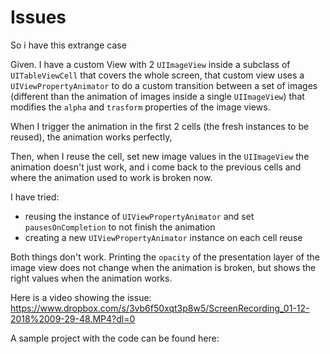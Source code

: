 #  Issues

So i have this extrange case

Given. I have a custom View with 2 `UIImageView` inside a subclass of `UITableViewCell` that covers the whole screen,
that custom view uses a `UIViewPropertyAnimator` to do a custom transition between a set of images
(different than the animation of images inside a single `UIImageView`) that modifies the `alpha` and `trasform` properties of the image views.

When I trigger the animation in the first 2 cells (the fresh instances to be reused), the animation works perfectly,

Then, when I reuse the cell, set new image values in the `UIImageView` the animation doesn't just work,
and i come back to the previous cells and where the animation used to work is broken now.

I have tried:

- reusing the instance of `UIViewPropertyAnimator` and set `pausesOnCompletion` to not finish the animation
- creating a new `UIViewPropertyAnimator` instance on each cell reuse

Both things don't work. Printing the `opacity` of the presentation layer of the image view does not change when the animation is broken,
but shows the right values when the animation works.

Here is a video showing the issue: https://www.dropbox.com/s/3vb6f50xqt3p8w5/ScreenRecording_01-12-2018%2009-29-48.MP4?dl=0

A sample project with the code can be found here:

